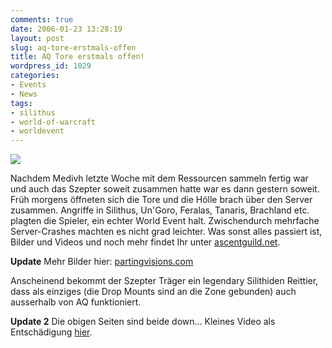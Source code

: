 ```yaml
---
comments: true
date: 2006-01-23 13:28:19
layout: post
slug: aq-tore-erstmals-offen
title: AQ Tore erstmals offen!
wordpress_id: 1029
categories:
- Events
- News
tags:
- silithus
- world-of-warcraft
- worldevent
---
```


![](http://www.ascentguild.net/uploads/screenshots/open.jpg)

Nachdem Medivh letzte Woche mit dem Ressourcen sammeln fertig war und auch das Szepter soweit zusammen hatte war es dann gestern soweit. Früh morgens öffneten sich die Tore und die Hölle brach über den Server zusammen. Angriffe in Silithus, Un'Goro, Feralas, Tanaris, Brachland etc. plagten die Spieler, ein echter World Event halt. Zwischendurch mehrfache Server-Crashes machten es nicht grad leichter. Was sonst alles passiert ist, Bilder und Videos und noch mehr findet Ihr unter [ascentguild.net](http://www.ascentguild.net/).

**Update**
Mehr Bilder hier: [partingvisions.com](http://www.partingvisions.com/modules.php?name=News&file=article&sid=70&mode=&order=0&thold=0)

Anscheinend bekommt der Szepter Träger ein legendary Silithiden Reittier, dass als einziges (die Drop Mounts sind an die Zone gebunden) auch ausserhalb von AQ funktioniert.

**Update 2**
Die obigen Seiten sind beide down... Kleines Video als Entschädigung [hier](http://files.filefront.com/AhnQirajavi/;4654747;;/fileinfo.html).
